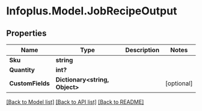 # Infoplus.Model.JobRecipeOutput
## Properties

Name | Type | Description | Notes
------------ | ------------- | ------------- | -------------
**Sku** | **string** |  | 
**Quantity** | **int?** |  | 
**CustomFields** | **Dictionary&lt;string, Object&gt;** |  | [optional] 

[[Back to Model list]](../README.md#documentation-for-models) [[Back to API list]](../README.md#documentation-for-api-endpoints) [[Back to README]](../README.md)

